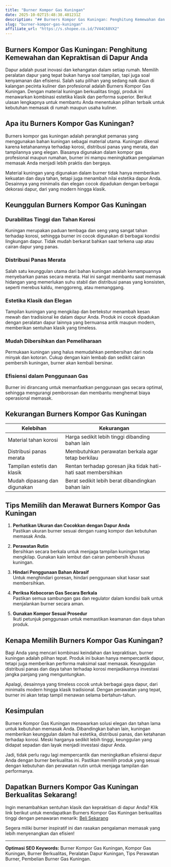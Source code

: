```yaml
---
title: "Burner Kompor Gas Kuningan"
date: 2025-10-02T15:48:38.401231Z
description: "## Burners Kompor Gas Kuningan: Penghitung Kemewahan dan Kepraktisan di Dapur Anda..."
slug: "burner-kompor-gas-kuningan"
affiliate_url: "https://s.shopee.co.id/7V44C68VX2"
---
```

## Burners Kompor Gas Kuningan: Penghitung Kemewahan dan Kepraktisan di Dapur Anda

Dapur adalah pusat inovasi dan kehangatan dalam setiap rumah. Memilih peralatan dapur yang tepat bukan hanya soal tampilan, tapi juga soal kenyamanan dan efisiensi. Salah satu pilihan yang sedang naik daun di kalangan pecinta kuliner dan profesional adalah Burners Kompor Gas Kuningan. Dengan material kuningan berkualitas tinggi, produk ini menawarkan kombinasi estetika klasik dan performa superior. Berikut ulasan lengkapnya untuk membantu Anda menentukan pilihan terbaik untuk kebutuhan memasak di rumah maupun usaha kuliner.

## Apa itu Burners Kompor Gas Kuningan?

Burners kompor gas kuningan adalah perangkat pemanas yang menggunakan bahan kuningan sebagai material utama. Kuningan dikenal karena ketahanannya terhadap korosi, distribusi panas yang merata, dan tampilannya yang elegan. Biasanya digunakan dalam kompor gas profesional maupun rumahan, burner ini mampu meningkatkan pengalaman memasak Anda menjadi lebih praktis dan bergaya.

Material kuningan yang digunakan dalam burner tidak hanya memberikan kekuatan dan daya tahan, tetapi juga menambah nilai estetika dapur Anda. Desainnya yang minimalis dan elegan cocok dipadukan dengan berbagai dekorasi dapur, dari yang modern hingga klasik.

## Keunggulan Burners Kompor Gas Kuningan

### Durabilitas Tinggi dan Tahan Korosi
Kuningan merupakan paduan tembaga dan seng yang sangat tahan terhadap korosi, sehingga burner ini cocok digunakan di berbagai kondisi lingkungan dapur. Tidak mudah berkarat bahkan saat terkena uap atau cairan dapur yang panas.

### Distribusi Panas Merata
Salah satu keunggulan utama dari bahan kuningan adalah kemampuannya menyebarkan panas secara merata. Hal ini sangat membantu saat memasak hidangan yang memerlukan suhu stabil dan distribusi panas yang konsisten, seperti merebus kaldu, menggoreng, atau memanggang.

### Estetika Klasik dan Elegan
Tampilan kuningan yang mengkilap dan bertekstur menambah kesan mewah dan tradisional ke dalam dapur Anda. Produk ini cocok dipadukan dengan peralatan dapur lainnya yang bernuansa antik maupun modern, memberikan sentuhan klasik yang timeless.

### Mudah Dibersihkan dan Pemeliharaan
Permukaan kuningan yang halus memudahkan pembersihan dari noda minyak dan kotoran. Cukup dengan kain lembab dan sedikit cairan pembersih kuningan, burner akan kembali bersinar.

### Efisiensi dalam Penggunaan Gas
Burner ini dirancang untuk memanfaatkan penggunaan gas secara optimal, sehingga mengurangi pemborosan dan membantu menghemat biaya operasional memasak.

## Kekurangan Burners Kompor Gas Kuningan

| **Kelebihan**                     | **Kekurangan**                        |
|----------------------------------|-------------------------------------|
| Material tahan korosi           | Harga sedikit lebih tinggi dibanding bahan lain |
| Distribusi panas merata         | Membutuhkan perawatan berkala agar tetap berkilau |
| Tampilan estetis dan klasik     | Rentan terhadap goresan jika tidak hati-hati saat membersihkan |
| Mudah dipasang dan digunakan    | Berat sedikit lebih berat dibandingkan bahan lain |

## Tips Memilih dan Merawat Burners Kompor Gas Kuningan

1. **Perhatikan Ukuran dan Cocokkan dengan Dapur Anda**  
   Pastikan ukuran burner sesuai dengan ruang kompor dan kebutuhan memasak Anda.

2. **Perawatan Rutin**  
   Bersihkan secara berkala untuk menjaga tampilan kuningan tetap mengkilap. Gunakan kain lembut dan cairan pembersih khusus kuningan.

3. **Hindari Penggunaan Bahan Abrasif**  
   Untuk menghindari goresan, hindari penggunaan sikat kasar saat membersihkan.

4. **Periksa Kebocoran Gas Secara Berkala**  
   Pastikan semua sambungan gas dan regulator dalam kondisi baik untuk menjalankan burner secara aman.

5. **Gunakan Kompor Sesuai Prosedur**  
   Ikuti petunjuk penggunaan untuk memastikan keamanan dan daya tahan produk.

## Kenapa Memilih Burners Kompor Gas Kuningan?

Bagi Anda yang mencari kombinasi keindahan dan kepraktisan, burner kuningan adalah pilihan tepat. Produk ini bukan hanya mempercantik dapur, tetapi juga memberikan performa maksimal saat memasak. Keunggulan distribusi panas dan daya tahan terhadap korosi menjadikannya investasi jangka panjang yang menguntungkan.

Apalagi, desainnya yang timeless cocok untuk berbagai gaya dapur, dari minimalis modern hingga klasik tradisional. Dengan perawatan yang tepat, burner ini akan tetap tampil menawan selama bertahun-tahun.

## Kesimpulan

Burners Kompor Gas Kuningan menawarkan solusi elegan dan tahan lama untuk kebutuhan memasak Anda. Dibandingkan bahan lain, kuningan memberikan keunggulan dalam hal estetika, distribusi panas, dan ketahanan terhadap korosi. Meski harganya sedikit lebih tinggi, keunggulan yang didapat sepadan dan layak menjadi investasi dapur Anda.

Jadi, tidak perlu ragu lagi mempercantik dan meningkatkan efisiensi dapur Anda dengan burner berkualitas ini. Pastikan memilih produk yang sesuai dengan kebutuhan dan perawatan rutin untuk menjaga tampilan dan performanya.

## Dapatkan Burners Kompor Gas Kuningan Berkualitas Sekarang!

Ingin menambahkan sentuhan klasik dan kepraktisan di dapur Anda? Klik link berikut untuk mendapatkan Burners Kompor Gas Kuningan berkualitas tinggi dengan penawaran menarik: [Beli Sekarang](https://s.shopee.co.id/7V44C68VX2)

Segera miliki burner inspiratif ini dan rasakan pengalaman memasak yang lebih menyenangkan dan efisien!

---

**Optimasi SEO Keywords:** Burner Kompor Gas Kuningan, Kompor Gas Kuningan, Burner Berkualitas, Peralatan Dapur Kuningan, Tips Perawatan Burner, Pembelian Burner Gas Kuningan.